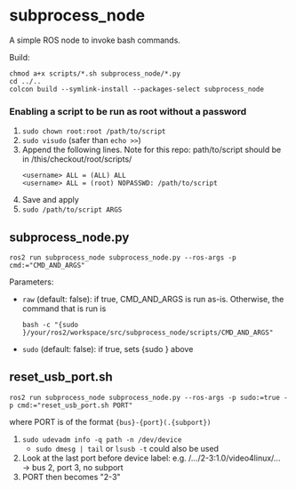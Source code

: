 # subprocess_node
A simple ROS node to invoke bash commands.

Build:
```
chmod a+x scripts/*.sh subprocess_node/*.py
cd ../..
colcon build --symlink-install --packages-select subprocess_node
```

### Enabling a script to be run as root without a password
1. ```sudo chown root:root /path/to/script```
1. ```sudo visudo``` (safer than ```echo >>```)
1. Append the following lines. Note for this repo: path/to/script should be in /this/checkout/root/scripts/
   ```
   <username> ALL = (ALL) ALL
   <username> ALL = (root) NOPASSWD: /path/to/script
   ```
1. Save and apply
1. ```sudo /path/to/script ARGS```

## subprocess_node.py
```
ros2 run subprocess_node subprocess_node.py --ros-args -p cmd:="CMD_AND_ARGS"
```
Parameters:
- ```raw``` (default: false): if true, CMD_AND_ARGS is run as-is. Otherwise, the command that is run is
  ```
  bash -c "{sudo }/your/ros2/workspace/src/subprocess_node/scripts/CMD_AND_ARGS"
  ```
- ```sudo``` (default: false): if true, sets {sudo } above

## reset_usb_port.sh
```
ros2 run subprocess_node subprocess_node.py --ros-args -p sudo:=true -p cmd:="reset_usb_port.sh PORT"
```
where PORT is of the format ```{bus}-{port}(.{subport})```

1. ```sudo udevadm info -q path -n /dev/device```
    - ```sudo dmesg | tail``` or ```lsusb -t``` could also be used
1. Look at the last port before device label: e.g. /.../2-3:1.0/video4linux/... → bus 2, port 3, no subport
1. PORT then becomes "2-3"
